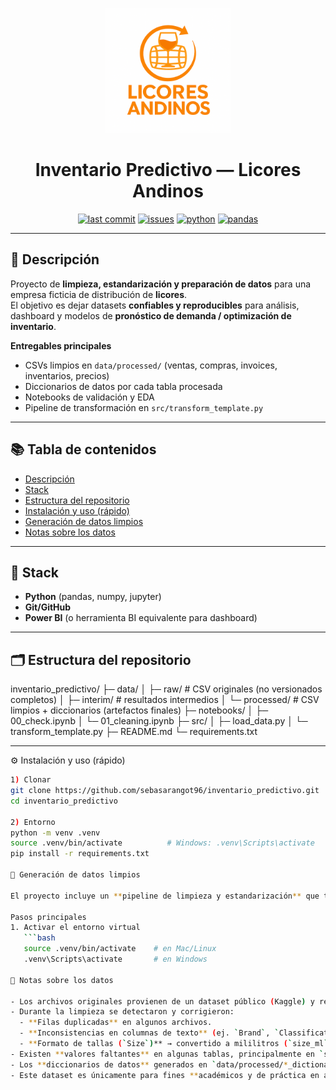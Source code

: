 <p align="center">
  <img src="docs/assets/image00.png" alt="Prueba" width="200">
</p>

<h1 align="center">Inventario Predictivo — Licores Andinos</h1>

<p align="center">
  <a href="https://github.com/sebasarangot96/inventario_predictivo"><img src="https://img.shields.io/github/last-commit/sebasarangot96/inventario_predictivo" alt="last commit"></a>
  <a href="https://github.com/sebasarangot96/inventario_predictivo/issues"><img src="https://img.shields.io/github/issues/sebasarangot96/inventario_predictivo" alt="issues"></a>
  <a href="#"><img src="https://img.shields.io/badge/Python-3.10%2B-blue" alt="python"></a>
  <a href="#"><img src="https://img.shields.io/badge/pandas-yes-150458" alt="pandas"></a>
</p>

---

## 📌 Descripción

Proyecto de **limpieza, estandarización y preparación de datos** para una empresa ficticia de distribución de **licores**.  
El objetivo es dejar datasets **confiables y reproducibles** para análisis, dashboard y modelos de **pronóstico de demanda / optimización de inventario**.

**Entregables principales**
- CSVs limpios en `data/processed/` (ventas, compras, invoices, inventarios, precios)
- Diccionarios de datos por cada tabla procesada
- Notebooks de validación y EDA
- Pipeline de transformación en `src/transform_template.py`

---

## 📚 Tabla de contenidos
- [Descripción](#-descripción)
- [Stack](#-stack)
- [Estructura del repositorio](#-estructura-del-repositorio)
- [Instalación y uso (rápido)](#-instalación-y-uso-rápido)
- [Generación de datos limpios](#-generación-de-datos-limpios)
- [Notas sobre los datos](#-notas-sobre-los-datos)

---

## 🧰 Stack
- **Python** (pandas, numpy, jupyter)
- **Git/GitHub**
- **Power BI** (o herramienta BI equivalente para dashboard)

---

## 🗂️ Estructura del repositorio

inventario_predictivo/
├─ data/
│  ├─ raw/         # CSV originales (no versionados completos)
│  ├─ interim/     # resultados intermedios
│  └─ processed/   # CSV limpios + diccionarios (artefactos finales)
├─ notebooks/
│  ├─ 00_check.ipynb
│  └─ 01_cleaning.ipynb
├─ src/
│  ├─ load_data.py
│  └─ transform_template.py
├─ README.md
└─ requirements.txt

---

⚙️ Instalación y uso (rápido)

```bash
1) Clonar
git clone https://github.com/sebasarangot96/inventario_predictivo.git
cd inventario_predictivo

2) Entorno
python -m venv .venv
source .venv/bin/activate          # Windows: .venv\Scripts\activate
pip install -r requirements.txt

🧹 Generación de datos limpios

El proyecto incluye un **pipeline de limpieza y estandarización** que transforma los archivos crudos en `data/raw/` hacia archivos procesados en `data/processed/`.

Pasos principales
1. Activar el entorno virtual
   ```bash
   source .venv/bin/activate    # en Mac/Linux
   .venv\Scripts\activate       # en Windows

📑 Notas sobre los datos

- Los archivos originales provienen de un dataset público (Kaggle) y representan ventas, inventarios y compras de una empresa ficticia de licores.  
- Durante la limpieza se detectaron y corrigieron:
  - **Filas duplicadas** en algunos archivos.  
  - **Inconsistencias en columnas de texto** (ej. `Brand`, `Classification`, `VendorName`) → se normalizaron a mayúsculas y sin espacios.  
  - **Formato de tallas (`Size`)** → convertido a mililitros (`size_ml`) para un análisis uniforme.  
- Existen **valores faltantes** en algunas tablas, principalmente en `sales` y `purchases`. Estos se mantienen para análisis posterior y decisiones de negocio.  
- Los **diccionarios de datos** generados en `data/processed/*_dictionary.csv` describen las columnas finales de cada archivo limpio.  
- Este dataset es únicamente para fines **académicos y de práctica en analítica de datos**.






